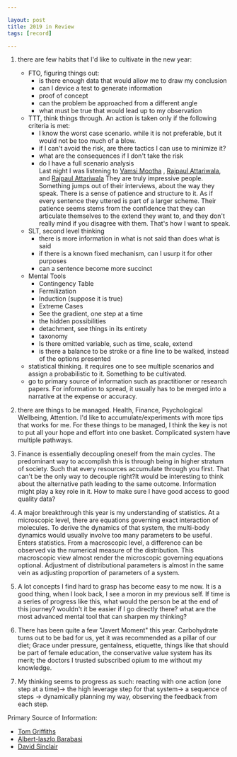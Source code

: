 ```yaml
---

layout: post
title: 2019 in Review
tags: [record]

---
```


1. there are few habits that I'd like to cultivate in the new year:
    - FTO, figuring things out:
        -  is there enough data that would allow me to draw my conclusion
        - can I device a test to generate information
        - proof of concept
        - can the problem be approached from a different angle
        - what must be true that would lead up to my observation
    - TTT, think things through. An action is taken only if the following criteria is met:
        - I know the worst case scenario. while it is not preferable, but it would not be too much of a blow.
        - if I can't avoid the risk, are there tactics I can use to minimize it?
        - what are the consequences if I don't take the risk
        - do I have a full scenario analysis    
        Last night I was listening to [Vamsi Mootha](https://peterattiamd.com/vamsimootha/) , [ Rajpaul Attariwala](https://peterattiamd.com/rajpaulattariwala/), and [Rajpaul Attariwala](https://peterattiamd.com/rajpaulattariwala/) They are truly impressive people. Something jumps out of their interviews, about the way they speak. There is a sense of patience and structure to it. As if every sentence they uttered is part of a larger scheme. Their patience seems stems from the confidence that they can articulate themselves to the extend they want to, and they don't really mind if you disagree with them. That's how I want to speak. 
    - SLT, second level thinking
        - there is more information in what is not said than does what is said
        - if there is a known fixed mechanism, can I usurp it for other purposes
        - can a sentence become more succinct 
    - Mental Tools
        - Contingency Table
        - Fermilization
        - Induction (suppose it is true)
        - Extreme Cases
        - See the gradient, one step at a time
        - the hidden possibilities
        - detachment, see things in its entirety
        - taxonomy
        - Is there omitted variable, such as time, scale, extend
        - is there a balance to  be stroke or a fine line to be walked, instead of the options presented
    - statistical thinking. it requires one to see multiple scenarios and assign a probabilistic to it. Something to be cultivated.
    - go to primary source of information such as practitioner or research papers. For information to spread, it usually has to be merged into a narrative at the expense or accuracy. 
    
2. there are things to be managed. Health, Finance, Psychological Wellbeing, Attention. I'd like to accumulate/experiments with more tips that works for me. For these things to be managed, I think the key is not to put all your hope and effort into one basket. Complicated system have multiple pathways. 
3. Finance is essentially decoupling oneself from the main cycles. The predominant way to accomplish this is through being in higher stratum of society. Such that every resources accumulate through you first. That can't be the only way to decouple right?It would be interesting to think about the alternative path leading to the same outcome. Information might play a key role in it. How to make sure I have good access to good quality data? 
4. A major breakthrough this year is my understanding of statistics. At a microscopic level, there are equations governing exact interaction of molecules. To derive the dynamics of that system, the multi-body dynamics would usually involve too many parameters to be useful. Enters statistics. From a macroscopic level, a difference can be observed via the numerical measure of the distribution. This macroscopic view almost render the microscopic governing equations optional. Adjustment of distributional parameters is almost in the same vein as adjusting proportion of parameters of a system.
5. A lot concepts I find hard to grasp has become easy to me now. It is a good thing, when I look back, I see a moron in my previous self. If time is a series of progress like this, what would the person be at the end of this journey? wouldn't it be easier if I go directly there? what are the most advanced mental tool that can sharpen my thinking? 
6. There has been quite a few "Javert Moment" this year. Carbohydrate turns out to be bad for us, yet it was recommended as a pillar of our diet; Grace under pressure, gentalness, etiquette,  things like that should be part of female education, the conservative value system has its merit; the doctors I trusted subscribed opium to me without my knowledge.  
7. My thinking seems to progress as such: reacting with one action (one step at a time)-> the high leverage step for that system-> a sequence of steps -> dynamically planning my way, observing the feedback from each step.

Primary Source of Information:
- [Tom Griffiths](http://cocosci.princeton.edu/index.php)
- [Albert-laszlo Barabasi](http://barabasi.com/)
- [David Sinclair](https://lifespanbook.com/)
